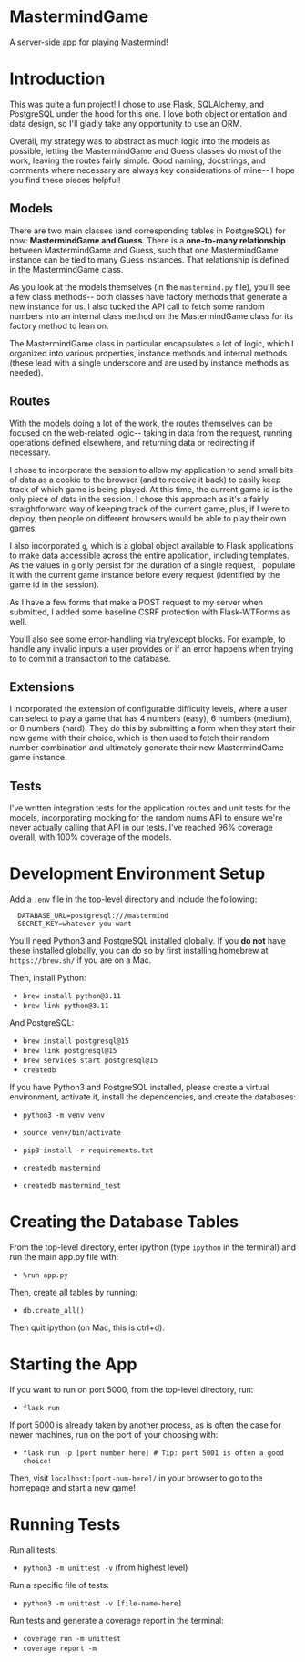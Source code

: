 MastermindGame
==========

A server-side app for playing Mastermind!

Introduction
============

This was quite a fun project! I chose to use Flask, SQLAlchemy, and PostgreSQL
under the hood for this one. I love both object orientation and data design,
so I'll gladly take any opportunity to use an ORM.

Overall, my strategy was to abstract as much logic into the models as possible,
letting the MastermindGame and Guess classes do most of the work, leaving the routes
fairly simple. Good naming, docstrings, and comments where necessary are always key
considerations of mine-- I hope you find these pieces helpful!

## Models

There are two main classes (and corresponding tables in PostgreSQL) for now: **MastermindGame
and Guess**. There is a **one-to-many relationship** between MastermindGame and Guess, such that
one MastermindGame instance can be tied to many Guess instances. That relationship is
defined in the MastermindGame class.

As you look at the models themselves (in the `mastermind.py` file), you'll see a few class
methods-- both classes have factory methods that generate a new instance for us.
I also tucked the API call to fetch some random numbers into an internal class
method on the MastermindGame class for its factory method to lean on.

The MastermindGame class in particular encapsulates a lot of logic, which I organized
into various properties, instance methods and internal methods (these lead with a single underscore
and are used by instance methods as needed).

## Routes

With the models doing a lot of the work, the routes themselves can be focused on the
web-related logic-- taking in data from the request, running operations defined
elsewhere, and returning data or redirecting if necessary.

I chose to incorporate the session to allow my application to send small bits of data
as a cookie to the browser (and to receive it back) to easily keep track of which game
is being played. At this time, the current game id is the only piece of data in the session.
I chose this approach as it's a fairly straightforward way of keeping track of the current game,
plus, if I were to deploy, then people on different browsers would be able to play
their own games.

I also incorporated `g`, which is a global object available to Flask applications
to make data accessible across the entire application, including templates. As the
values in `g` only persist for the duration of a single request, I populate it with
the current game instance before every request (identified by the game id in the session).

As I have a few forms that make a POST request to my server when submitted, I added
some baseline CSRF protection with Flask-WTForms as well.

You'll also see some error-handling via try/except blocks. For example, to handle any
invalid inputs a user provides or if an error happens when trying to to commit a
transaction to the database.

## Extensions

I incorporated the extension of configurable difficulty levels, where a user can select
to play a game that has 4 numbers (easy), 6 numbers (medium), or 8 numbers (hard). They
do this by submitting a form when they start their new game with their choice, which is then
used to fetch their random number combination and ultimately generate their new MastermindGame game
instance.

## Tests

I've written integration tests for the application routes and unit tests for the models,
incorporating mocking for the random nums API to ensure we're never actually calling
that API in our tests. I've reached 96% coverage overall, with 100% coverage of the models.


Development Environment Setup
=============================

Add a `.env` file in the top-level directory and include the following:
```
  DATABASE_URL=postgresql:///mastermind
  SECRET_KEY=whatever-you-want
```

You'll need Python3 and PostgreSQL installed globally. If you **do not** have these
installed globally, you can do so by first installing homebrew at `https://brew.sh/`
if you are on a Mac.

Then, install Python:

- `brew install python@3.11`
- `brew link python@3.11`

And PostgreSQL:

- `brew install postgresql@15`
- `brew link postgresql@15`
- `brew services start postgresql@15`
- `createdb`

If you have Python3 and PostgreSQL installed, please create a virtual environment,
activate it, install the dependencies, and create the databases:

 - `python3 -m venv venv`
 - `source venv/bin/activate`
 - `pip3 install -r requirements.txt`

 - `createdb mastermind`
 - `createdb mastermind_test`

Creating the Database Tables
============================

From the top-level directory, enter ipython (type `ipython` in the terminal) and
run the main app.py file with:

- `%run app.py`

Then, create all tables by running:

- `db.create_all()`

Then quit ipython (on Mac, this is ctrl+d).

Starting the App
================

If you want to run on port 5000, from the top-level directory, run:

 - `flask run`

If port 5000 is already taken by another process, as is often the case for
newer machines, run on the port of your choosing with:

 - `flask run -p [port number here] # Tip: port 5001 is often a good choice!`

Then, visit `localhost:[port-num-here]/` in your browser to go to the homepage
and start a new game!

Running Tests
=============

Run all tests:
- `python3 -m unittest -v` (from highest level)

Run a specific file of tests:
- `python3 -m unittest -v [file-name-here]`

Run tests and generate a coverage report in the terminal:

- `coverage run -m unittest`
- `coverage report -m`